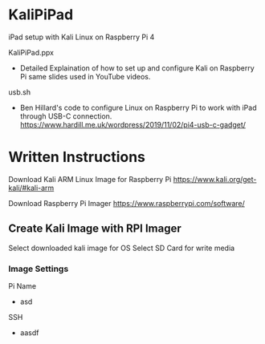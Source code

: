 # KaliPiPad
iPad setup with Kali Linux on Raspberry Pi 4

KaliPiPad.ppx
- Detailed Explaination of how to set up and configure Kali on Raspberry Pi same slides used in YouTube videos.

usb.sh
- Ben Hillard's code to configure Linux on Raspberry Pi to work with iPad through USB-C connection. https://www.hardill.me.uk/wordpress/2019/11/02/pi4-usb-c-gadget/


# Written Instructions

Download Kali ARM Linux Image for Raspberry Pi https://www.kali.org/get-kali/#kali-arm

Download Raspberry Pi Imager https://www.raspberrypi.com/software/

## Create Kali Image with RPI Imager
Select downloaded kali image for OS
Select SD Card for write media
### Image Settings
Pi Name
- asd

SSH
- aasdf


